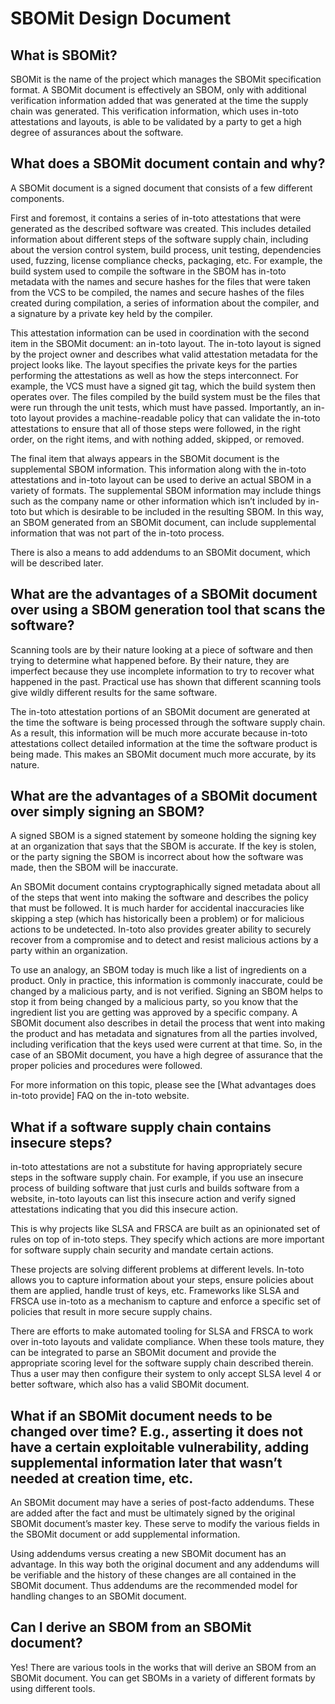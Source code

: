# SBOMit Design Document

## What is SBOMit?
SBOMit is the name of the project which manages the SBOMit specification format.   A SBOMit document is effectively an SBOM, only with additional verification information added that was generated at the time the supply chain was generated.  This verification information, which uses in-toto attestations and layouts, is able to be validated by a party to get a high degree of assurances about the software.

## What does a SBOMit document contain and why?
A SBOMit document is a signed document that consists of a few different components.  

First and foremost, it contains a series of in-toto attestations that were generated as the described software was created.  This includes detailed information about different steps of the software supply chain, including about the version control system, build process, unit testing, dependencies used, fuzzing, license compliance checks, packaging, etc.  For example, the build system used to compile the software in the SBOM has in-toto metadata with the names and secure hashes for the files that were taken from the VCS to be compiled, the names and secure hashes of the files created during compilation, a series of information about the compiler, and a signature by a private key held by the compiler.
	
This attestation information can be used in coordination with the second item in the SBOMit document: an in-toto layout.  The in-toto layout is signed by the project owner and describes what valid attestation metadata for the project looks like. The layout specifies the private keys for the parties performing the attestations as well as how the steps interconnect.  For example, the VCS must have a signed git tag, which the build system then operates over.  The files compiled by the build system must be the files that were run through the unit tests, which must have passed.   Importantly, an in-toto layout provides a machine-readable policy that can validate the in-toto attestations to ensure that all of those steps were followed, in the right order, on the right items, and with nothing added, skipped, or removed.

The final item that always appears in the SBOMit document is the supplemental SBOM information.  This information along with the in-toto attestations and in-toto layout can be used to derive an actual SBOM in a variety of formats.  The supplemental SBOM information may include things such as the company name or other information which isn’t included by in-toto but which is desirable to be included in the resulting SBOM.  In this way, an SBOM generated from an SBOMit document, can include supplemental information that was not part of the in-toto process.

There is also a means to add addendums to an SBOMit document, which will be described later.


## What are the advantages of a SBOMit document over using a SBOM generation tool that scans the software?

Scanning tools are by their nature looking at a piece of software and then trying to determine what happened before.  By their nature, they are imperfect because they use incomplete information to try to recover what happened in the past.  Practical use has shown that different scanning tools give wildly different results for the same software.  

The in-toto attestation portions of an SBOMit document are generated at the time the software is being processed through the software supply chain.  As a result, this information will be much more accurate because in-toto attestations collect detailed information at the time the software product is being made.  This makes an SBOMit document much more accurate, by its nature.


## What are the advantages of a SBOMit document over simply signing an SBOM?

A signed SBOM is a signed statement by someone holding the signing key at an organization that says that the SBOM is accurate.  If the key is stolen, or the party signing the SBOM is incorrect about how the software was made, then the SBOM will be inaccurate.

An SBOMit document contains cryptographically signed metadata about all of the steps that went into making the software and describes the policy that must be followed.  It is much harder for accidental inaccuracies like skipping a step (which has historically been a problem) or for malicious actions to be undetected.  In-toto also provides greater ability to securely recover from a compromise and to detect and resist malicious actions by a party within an organization.

To use an analogy, an SBOM today is much like a list of ingredients on a product.  Only in practice, this information is commonly inaccurate, could be changed by a malicious party, and is not verified.   Signing an SBOM helps to stop it from being changed by a malicious party, so you know that the ingredient list you are getting was approved by a specific company.  A SBOMit document also describes in detail the process that went into making the product and has metadata and signatures from all the parties involved, including verification that the keys used were current at that time.  So, in the case of an SBOMit document, you have a high degree of assurance that the proper policies and procedures were followed.

For more information on this topic, please see the [What advantages does in-toto provide] FAQ on the in-toto website.


## What if a software supply chain contains insecure steps?  

in-toto attestations are not a substitute for having appropriately secure steps in the software supply chain.  For example, if you use an insecure process of building software that just curls and builds software from a website, in-toto layouts can list this insecure action and verify signed attestations indicating that you did this insecure action.  

This is why projects like SLSA and FRSCA are built as an opinionated set of rules on top of in-toto steps.  They specify which actions are more important for software supply chain security and mandate certain actions.  

These projects are solving different problems at different levels.  In-toto allows you to capture information about your steps, ensure policies about them are applied, handle trust of keys, etc.  Frameworks like SLSA and FRSCA use in-toto as a mechanism to capture and enforce a specific set of policies that result in more secure supply chains.  

There are efforts to make automated tooling for SLSA and FRSCA to work over in-toto layouts and validate compliance.  When these tools mature, they can be integrated to parse an SBOMit document and provide the appropriate scoring level for the software supply chain described therein.   Thus a user may then configure their system to only accept SLSA level 4 or better software, which also has a valid SBOMit document.

## What if an SBOMit document needs to be changed over time?  E.g., asserting it does not have a certain exploitable vulnerability, adding supplemental information later that wasn’t needed at creation time, etc.

An SBOMit document may have a series of post-facto addendums.  These are added after the fact and must be ultimately signed by the original SBOMit document’s master key.  These serve to modify the various fields in the SBOMit document or add supplemental information.  

Using addendums versus creating a new SBOMit document has an advantage.  In this way both the original document and any addendums will be verifiable and the history of these changes are all contained in the SBOMit document.  Thus addendums are the recommended model for handling changes to an SBOMit document.


## Can I derive an SBOM from an SBOMit document?

Yes!  There are various tools in the works that will derive an SBOM from an SBOMit document.  You can get SBOMs in a variety of different formats by using different tools.



